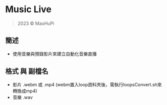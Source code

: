 # Music Live
> 2023 © MaoHuPi

## 簡述
* 使用音樂與預錄影片來建立自動化音樂直播

## 格式 與 副檔名
* 影片 .webm 或 .mp4 (webm置入loop資料夾後，需執行loopsConvert.sh來轉換成mp4)
* 音樂 .wav
